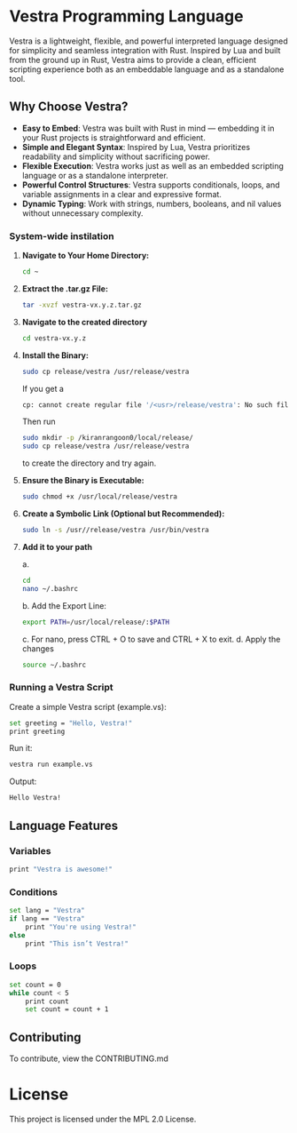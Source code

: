 # **Vestra Programming Language**

Vestra is a lightweight, flexible, and powerful interpreted language designed for simplicity and seamless integration with Rust. Inspired by Lua and built from the ground up in Rust, Vestra aims to provide a clean, efficient scripting experience both as an embeddable language and as a standalone tool.

## **Why Choose Vestra?**

- **Easy to Embed**: Vestra was built with Rust in mind — embedding it in your Rust projects is straightforward and efficient.
- **Simple and Elegant Syntax**: Inspired by Lua, Vestra prioritizes readability and simplicity without sacrificing power.
- **Flexible Execution**: Vestra works just as well as an embedded scripting language or as a standalone interpreter.
- **Powerful Control Structures**: Vestra supports conditionals, loops, and variable assignments in a clear and expressive format.
- **Dynamic Typing**: Work with strings, numbers, booleans, and nil values without unnecessary complexity.

### **System-wide instilation**

1. **Navigate to Your Home Directory:**

   ```bash
   cd ~
   ```

2. **Extract the .tar.gz File:**

   ```bash
   tar -xvzf vestra-vx.y.z.tar.gz
   ```

3. **Navigate to the created directory**

   ```bash
   cd vestra-vx.y.z
   ```

4. **Install the Binary:**

   ```bash
   sudo cp release/vestra /usr/release/vestra
   ```
   If you get a
   ```bash
   cp: cannot create regular file '/<usr>/release/vestra': No such file or directory
   ```
   Then run
   ```bash
   sudo mkdir -p /kiranrangoon0/local/release/
   sudo cp release/vestra /usr/release/vestra
   ```
   to create the directory and try again.

6. **Ensure the Binary is Executable:**

   ```bash
   sudo chmod +x /usr/local/release/vestra
   ```

7. **Create a Symbolic Link (Optional but Recommended):**

   ```bash
   sudo ln -s /usr//release/vestra /usr/bin/vestra
   ```
8. **Add it to your path**

   a.
   ```bash
   cd
   nano ~/.bashrc
   ```
   b. Add the Export Line:
   ```bash
   export PATH=/usr/local/release/:$PATH
   ```
   c. For nano, press CTRL + O to save and CTRL + X to exit.
   d. Apply the changes
   ```bash
   source ~/.bashrc
   ```
### Running a Vestra Script

Create a simple Vestra script (example.vs):

```bash
set greeting = "Hello, Vestra!"
print greeting
```

Run it:

```bash
vestra run example.vs
```

Output:

```bash
Hello Vestra!
```

## **Language Features**

### Variables

```bash
print "Vestra is awesome!"
```

### Conditions

```bash
set lang = "Vestra"
if lang == "Vestra"
    print "You're using Vestra!"
else
    print "This isn’t Vestra!"
```

### Loops

```bash
set count = 0
while count < 5
    print count
    set count = count + 1
```

## **Contributing**

To contribute, view the CONTRIBUTING.md

# **License**

This project is licensed under the MPL 2.0 License.
